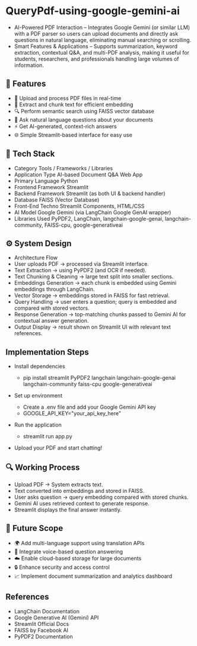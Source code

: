 # QueryPdf-using-google-gemini-ai
- AI-Powered PDF Interaction – Integrates Google Gemini (or similar LLM) with a PDF parser so users can upload documents and directly ask questions in natural language, eliminating manual searching or scrolling.
- Smart Features & Applications – Supports summarization, keyword extraction, contextual Q&A, and multi-PDF analysis, making it useful for students, researchers, and professionals handling large volumes of    information.

## 🚀 Features

- 📂 Upload and process PDF files in real-time
- 🧩 Extract and chunk text for efficient embedding
- 🔍 Perform semantic search using FAISS vector database
- 💬 Ask natural language questions about your documents
- ⚡ Get AI-generated, context-rich answers
- 🌐 Simple Streamlit-based interface for easy use

## 🧰 Tech Stack
- Category	          Tools / Frameworks / Libraries
- Application Type	  AI-based Document Q&A Web App
- Primary Language	  Python
- Frontend Framework	Streamlit
- Backend Framework  	Streamlit (as both UI & backend handler)
- Database	          FAISS (Vector Database)
- Front-End Techno   	Streamlit Components, HTML/CSS
- AI Model	          Google Gemini (via LangChain Google GenAI wrapper)
- Libraries Used	    PyPDF2, LangChain, langchain-google-genai, langchain-community, FAISS-cpu, google-generativeai

## ⚙️ System Design
- Architecture Flow
- User uploads PDF → processed via Streamlit interface.
- Text Extraction → using PyPDF2 (and OCR if needed).
- Text Chunking & Cleaning → large text split into smaller sections.
- Embeddings Generation → each chunk is embedded using Gemini embeddings through LangChain.
- Vector Storage → embeddings stored in FAISS for fast retrieval.
- Query Handling → user enters a question; query is embedded and compared with stored vectors.
- Response Generation → top-matching chunks passed to Gemini AI for contextual answer generation.
- Output Display → result shown on Streamlit UI with relevant text references.

 ## Implementation Steps

- Install dependencies
   - pip install streamlit PyPDF2 langchain langchain-google-genai langchain-community faiss-cpu google-generativeai
- Set up environment
  - Create a .env file and add your Google Gemini API key
  - GOOGLE_API_KEY="your_api_key_here"
- Run the application

  - streamlit run app.py
- Upload your PDF and start chatting!

## 🔍 Working Process

- Upload PDF → System extracts text.
- Text converted into embeddings and stored in FAISS.
- User asks question → query embedding compared with stored chunks.
- Gemini AI uses retrieved context to generate response.
- Streamlit displays the final answer instantly.

## 🧾 Future Scope
- 🌍 Add multi-language support using translation APIs
- 🤖 Integrate voice-based question answering
- ☁️ Enable cloud-based storage for large documents
- 🔒 Enhance security and access control
- 📈 Implement document summarization and analytics dashboard

## References

- LangChain Documentation
- Google Generative AI (Gemini) API
- Streamlit Official Docs
- FAISS by Facebook AI
- PyPDF2 Documentation
